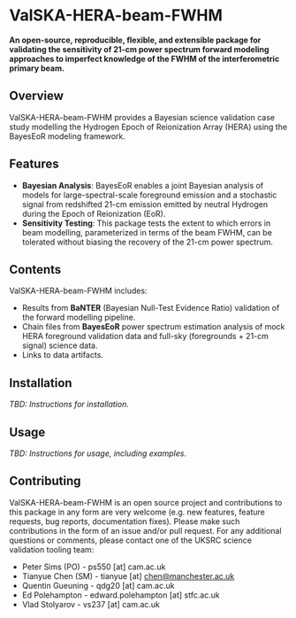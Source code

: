 # ValSKA-HERA-beam-FWHM

**An open-source, reproducible, flexible, and extensible package for validating the sensitivity of 21-cm power spectrum forward modeling approaches to imperfect knowledge of the FWHM of the interferometric primary beam.**

## Overview

ValSKA-HERA-beam-FWHM provides a Bayesian science validation case study modelling the Hydrogen Epoch of Reionization Array (HERA) using the BayesEoR modeling framework.

## Features

- **Bayesian Analysis**: BayesEoR enables a joint Bayesian analysis of models for large-spectral-scale foreground emission and a stochastic signal from redshifted 21-cm emission emitted by neutral Hydrogen during the Epoch of Reionization (EoR).
- **Sensitivity Testing**: This package tests the extent to which errors in beam modelling, parameterized in terms of the beam FWHM, can be tolerated without biasing the recovery of the 21-cm power spectrum.

## Contents

ValSKA-HERA-beam-FWHM includes:
- Results from **BaNTER** (Bayesian Null-Test Evidence Ratio) validation of the forward modelling pipeline.
- Chain files from **BayesEoR** power spectrum estimation analysis of mock HERA foreground validation data and full-sky (foregrounds + 21-cm signal) science data.
- Links to data artifacts.

## Installation

*TBD: Instructions for installation.*

## Usage

*TBD: Instructions for usage, including examples.*

## Contributing

ValSKA-HERA-beam-FWHM is an open source project and contributions to this package in any form are very welcome (e.g. new features, feature requests, bug reports, documentation fixes). Please make such contributions in the form of an issue and/or pull request. For any additional questions or comments, please contact one of the UKSRC science validation tooling team:
 - Peter Sims (PO) - ps550 [at] cam.ac.uk
 - Tianyue Chen (SM) - tianyue [at] chen@manchester.ac.uk
 - Quentin Gueuning - qdg20 [at] cam.ac.uk
 - Ed Polehampton - edward.polehampton [at] stfc.ac.uk
 - Vlad Stolyarov - vs237 [at] cam.ac.uk
